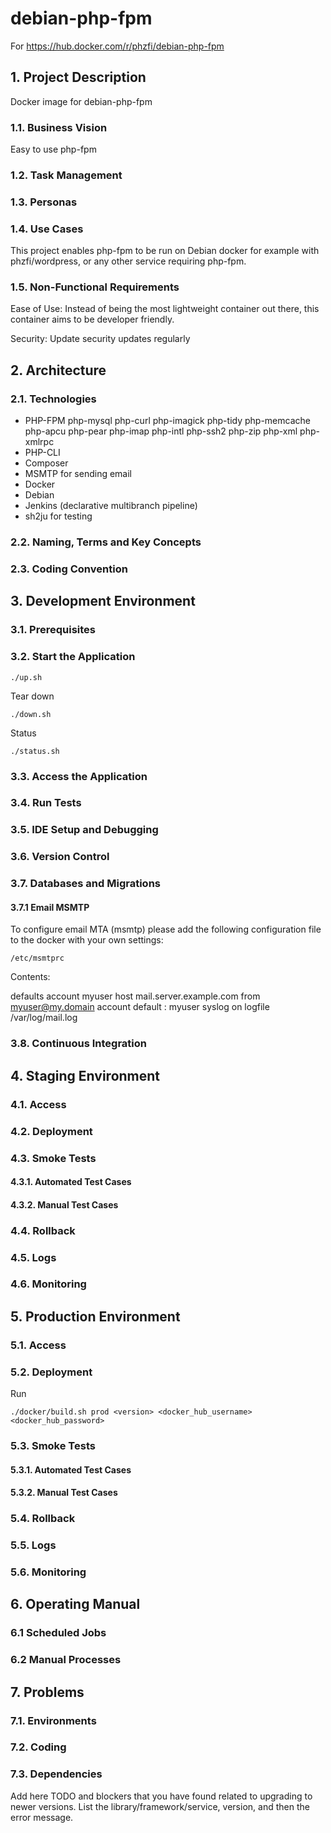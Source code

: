 # debian-php-fpm

For https://hub.docker.com/r/phzfi/debian-php-fpm

## 1. Project Description

Docker image for debian-php-fpm

### 1.1. Business Vision

Easy to use php-fpm

### 1.2. Task Management

### 1.3. Personas

### 1.4. Use Cases

This project enables php-fpm to be run on Debian docker for example with phzfi/wordpress, or any other service requiring php-fpm.

### 1.5. Non-Functional Requirements

Ease of Use: Instead of being the most lightweight container out there, this container aims to be developer friendly.

Security: Update security updates regularly

## 2. Architecture

### 2.1. Technologies

* PHP-FPM
    php-mysql
    php-curl
    php-imagick
    php-tidy
    php-memcache
    php-apcu
    php-pear
    php-imap
    php-intl
    php-ssh2
    php-zip
    php-xml
    php-xmlrpc
* PHP-CLI
* Composer
* MSMTP for sending email
* Docker
* Debian 
* Jenkins (declarative multibranch pipeline)
* sh2ju for testing

### 2.2. Naming, Terms and Key Concepts

### 2.3. Coding Convention

## 3. Development Environment

### 3.1. Prerequisites

### 3.2. Start the Application

    ./up.sh

Tear down

    ./down.sh

Status

    ./status.sh

### 3.3. Access the Application

### 3.4. Run Tests

### 3.5. IDE Setup and Debugging

### 3.6. Version Control

### 3.7. Databases and Migrations

#### 3.7.1 Email MSMTP

To configure email MTA (msmtp) please add the following configuration file to the docker with your own settings:

    /etc/msmtprc

Contents:

defaults
account myuser
host mail.server.example.com
from myuser@my.domain
account default : myuser
syslog on
logfile /var/log/mail.log



### 3.8. Continuous Integration

## 4. Staging Environment

### 4.1. Access

### 4.2. Deployment

### 4.3. Smoke Tests

#### 4.3.1. Automated Test Cases

#### 4.3.2. Manual Test Cases

### 4.4. Rollback

### 4.5. Logs

### 4.6. Monitoring

## 5. Production Environment

### 5.1. Access

### 5.2. Deployment

Run
```
./docker/build.sh prod <version> <docker_hub_username> <docker_hub_password>
```

### 5.3. Smoke Tests

#### 5.3.1. Automated Test Cases

#### 5.3.2. Manual Test Cases

### 5.4. Rollback

### 5.5. Logs

### 5.6. Monitoring

## 6. Operating Manual

### 6.1 Scheduled Jobs

### 6.2 Manual Processes

## 7. Problems

### 7.1. Environments

### 7.2. Coding

### 7.3. Dependencies

Add here TODO and blockers that you have found related to upgrading to newer versions.
List the library/framework/service, version, and then the error message.
